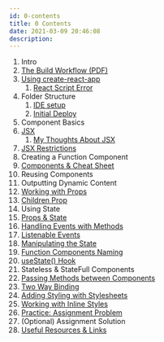 ```yaml
---
id: 0-contents
title: 0 Contents
date: 2021-03-09 20:46:08
description:
---
```


1. Intro
2. [The Build Workflow (PDF)](pdf/2-build-workflow.pdf)
3. [Using create-react-app](3-0-using-create-react-app)
   1. [React Script Error](3-1-react-script-error)
4. Folder Structure
   1. [IDE setup](4-1-ide-setup)
   2. [Initial Deploy](4-2-initial-deploy)
5. Component Basics
6. [JSX](6-0-jsx)
   1. [My Thoughts About JSX](6-1-my-thoughts-about-jsx)
7. [JSX Restrictions](7-jsx-restrictions)
8. Creating a Function Component
9. [Components & Cheat Sheet](9-components-jsx-cheat-sheet)
10. Reusing Components
11. Outputting Dynamic Content
12. [Working with Props](12-working-with-props)
13. [Children Prop](13-children-prop)
14. Using State
15. [Props & State](15-props-and-state)
16. [Handling Events with Methods](16-handling-events-with-methods)
17. [Listenable Events](17-listenable-events)
18. [Manipulating the State](18-manipulating-state)
19. [Function Components Naming](19-function-components-naming)
20. [useState() Hook](20-usestate-hook)
21. Stateless & StateFull Components
22. [Passing Methods between Components](22-passing-methods-between-components)
23. [Two Way Binding](23-adding-two-way-binding)
24. [Adding Styling with Stylesheets](24-adding-styling-with-stylesheets)
25. [Working with Inline Styles](25-working-with-inline-styles)
26. [Practice: Assignment Problem](26-assignment-problem)
27. (Optional) Assignment Solution
28. [Useful Resources & Links](28-useful-resources)
